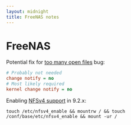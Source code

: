 ```yaml
---
layout: midnight
title: FreeNAS notes
---
```


FreeNAS
=======

Potential fix for [too many open files](https://bugs.freenas.org/issues/4402) bug:

```ini
# Probably not needed
change notify = no
# Most likely required
kernel change notify = no
```

Enabling [NFSv4 support](https://bugs.freenas.org/issues/3546) in 9.2.x:

`touch /etc/nfsv4_enable && mountrw / && touch /conf/base/etc/nfsv4_enable && mount -ur /`
